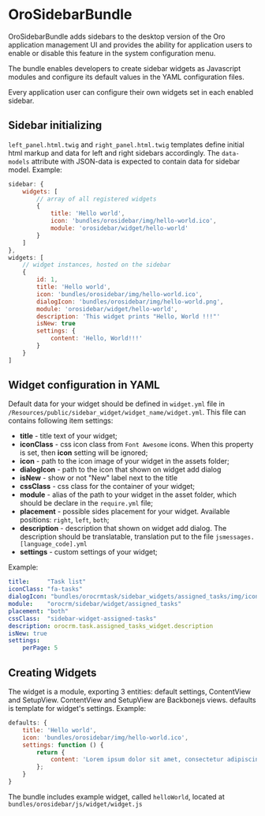 # OroSidebarBundle

OroSidebarBundle adds sidebars to the desktop version of the Oro application management UI and provides the ability for application users to enable or disable this feature in the system configuration menu.

The bundle enables developers to create sidebar widgets as Javascript modules and configure its default values in the YAML configuration files.

Every application user can configure their own widgets set in each enabled sidebar.

## Sidebar initializing
`left_panel.html.twig` and `right_panel.html.twig` templates define initial html markup and data
for left and right sidebars accordingly. The `data-models` attribute with JSON-data is expected
to contain data for sidebar model. Example:

```js
sidebar: {
    widgets: [
        // array of all registered widgets
        {
            title: 'Hello world',
            icon: 'bundles/orosidebar/img/hello-world.ico',
            module: 'orosidebar/widget/hello-world'
        }
    ]
},
widgets: [
    // widget instances, hosted on the sidebar
    {
        id: 1,
        title: 'Hello world',
        icon: 'bundles/orosidebar/img/hello-world.ico',
        dialogIcon: 'bundles/orosidebar/img/hello-world.png',
        module: 'orosidebar/widget/hello-world',
        description: 'This widget prints "Hello, World !!!"'
        isNew: true
        settings: {
            content: 'Hello, World!!!'
        }
    }
]
```

## Widget configuration in YAML
Default data for your widget should be defined in `widget.yml` file in
`/Resources/public/sidebar_widget/widget_name/widget.yml`. This file can contains following item settings:

* **title** - title text of your widget;
* **iconClass** - css icon class from `Font Awesome` icons. When this property is set, then **icon** setting will be ignored;
* **icon** - path to the icon image of your widget in the assets folder;
* **dialogIcon** - path to the icon that shown on widget add dialog
* **isNew** - show or not "New" label next to the title
* **cssClass** - css class for the container of your widget;
* **module** - alias of the path to your widget in the asset folder, which should be declare in the `require.yml` file;
* **placement** - possible sides placement for your widget. Available positions: `right`, `left`, `both`;
* **description** - description that shown on widget add dialog. The description should be translatable, translation put to the file `jsmessages.[language_code].yml`  
* **settings** - custom settings of your widget;

Example:

```yml
title:     "Task list"
iconClass: "fa-tasks"
dialogIcon: "bundles/orocrmtask/sidebar_widgets/assigned_tasks/img/icon-task.png"
module:    "orocrm/sidebar/widget/assigned_tasks"
placement: "both"
cssClass:  "sidebar-widget-assigned-tasks"
description: orocrm.task.assigned_tasks_widget.description
isNew: true
settings:
    perPage: 5
```

## Creating Widgets
The widget is a module, exporting 3 entities: default settings, ContentView and SetupView.
ContentView and SetupView are Backbonejs views. defaults is template for widget's settings. Example:

```js
defaults: {
    title: 'Hello world',
    icon: 'bundles/orosidebar/img/hello-world.ico',
    settings: function () {
        return {
            content: 'Lorem ipsum dolor sit amet, consectetur adipiscing elit. Suspendisse pulvinar.'
        };
    }
}
```
    
The bundle includes example widget, called `helloWorld`, located at `bundles/orosidebar/js/widget/widget.js`
